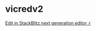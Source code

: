 # vicredv2

[Edit in StackBlitz next generation editor ⚡️](https://stackblitz.com/~/github.com/vinidevsete/vicredv2)